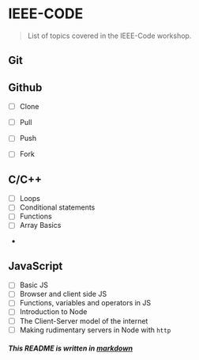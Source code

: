 # IEEE-CODE
> List of topics covered in the IEEE-Code workshop.

## Git


## Github
- [ ] Clone
- [ ] Pull
- [ ] Push
- [ ] Fork 


## C/C++
- [ ] Loops
- [ ] Conditional statements
- [ ] Functions
- [ ] Array Basics
- 

## JavaScript
- [ ] Basic JS
- [ ] Browser and client side JS
- [ ] Functions, variables and operators in JS
- [ ] Introduction to Node
- [ ] The Client-Server model of the internet
- [ ] Making rudimentary servers in Node with `http`

##### This README is written in [markdown](https://guides.github.com/features/mastering-markdown/#GitHub-flavored-markdown)
